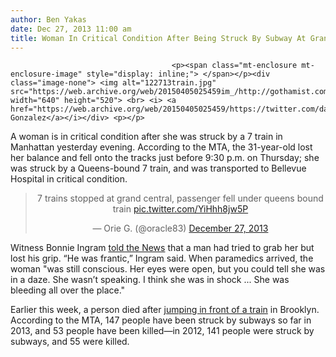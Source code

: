 ```yaml
---
author: Ben Yakas
date: Dec 27, 2013 11:00 am
title: Woman In Critical Condition After Being Struck By Subway At Grand Central
---
```


	
										<p><span class="mt-enclosure mt-enclosure-image" style="display: inline;"> </span></p><div class="image-none"> <img alt="122713train.jpg" src="https://web.archive.org/web/20150405025459im_/http://gothamist.com/attachments/byakas/122713train.jpg" width="640" height="520"> <br> <i> <a href="https://web.archive.org/web/20150405025459/https://twitter.com/dannygonz16/status/416418400941133824">Danny Gonzalez</a></i></div> <p></p>

<p>A woman is in critical condition after she was struck by a 7 train in Manhattan yesterday evening. According to the MTA, the 31-year-old lost her balance and fell onto the tracks just before 9:30 p.m. on Thursday; she was struck by a Queens-bound 7 train, and was transported to Bellevue Hospital in critical condition.</p>

<center><blockquote class="twitter-tweet" lang="en"><p>7 trains stopped at grand central, passenger fell under queens bound train <a href="https://web.archive.org/web/20150405025459/http://t.co/YiHhh8jw5P">pic.twitter.com/YiHhh8jw5P</a></p>&#x2014; Orie G. (@oracle83) <a href="https://web.archive.org/web/20150405025459/https://twitter.com/oracle83/statuses/416400469691727872">December 27, 2013</a></blockquote>
<script async src="//web.archive.org/web/20150405025459js_/http://platform.twitter.com/widgets.js" charset="utf-8"></script></center>

<p>Witness Bonnie Ingram <a href="https://web.archive.org/web/20150405025459/http://www.nydailynews.com/new-york/woman-hit-subway-fainting-grand-central-article-1.1559264">told the News</a> that a man had tried to grab her but lost his grip. &#x201C;He was frantic,&#x201D; Ingram said. When paramedics arrived, the woman &quot;was still conscious. Her eyes were open, but you could tell she was in a daze. She wasn&#x2019;t speaking. I think she was in shock ... She was bleeding all over the place.&quot;</p>

<p>Earlier this week, a person died after <a href="https://web.archive.org/web/20150405025459/http://gothamist.com/2013/12/23/person_dies_after_throwing_herself.php">jumping in front of a train</a> in Brooklyn. According to the MTA, 147 people have been struck by subways so far in 2013, and 53 people have been killed&#x2014;in 2012, 141 people were struck by subways, and 55 were killed. </p>					
										
									
				